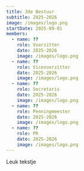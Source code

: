 ```yaml
---
title: 3de Bestuur
subtitle: 2025-2026
image: /images/logo.png
startDate: 2025-09-01
members:
  - name: ??
    role: Voorzitter
    date: 2025-2026
    image: /images/logo.png
  - name: ??
    role: Vicevoorzitter
    date: 2025-2026
    image: /images/logo.png
  - name: ??
    role: Secretaris
    date: 2025-2026
    image: /images/logo.png
  - name: ??
    role: Penningmeester
    date: 2025-2026
    image: /images/logo.png
  - name: ??
    role: PR
    date: 2025-2026
    image: /images/logo.png
---
```


Leuk tekstje